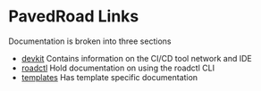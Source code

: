 # PavedRoad Links

Documentation is broken into three sections

- [devkit](https://github.com/pavedroad-io/roadctl/blob/master/docs/devkit/README.md) Contains information on the CI/CD tool network and IDE
- [roadctl](https://github.com/pavedroad-io/roadctl/blob/master/docs/roadctl/README.md) Hold documentation on using the roadctl CLI
- [templates](https://github.com/pavedroad-io/roadctl/blob/master/docs/templates/README.md) Has template specific documentation